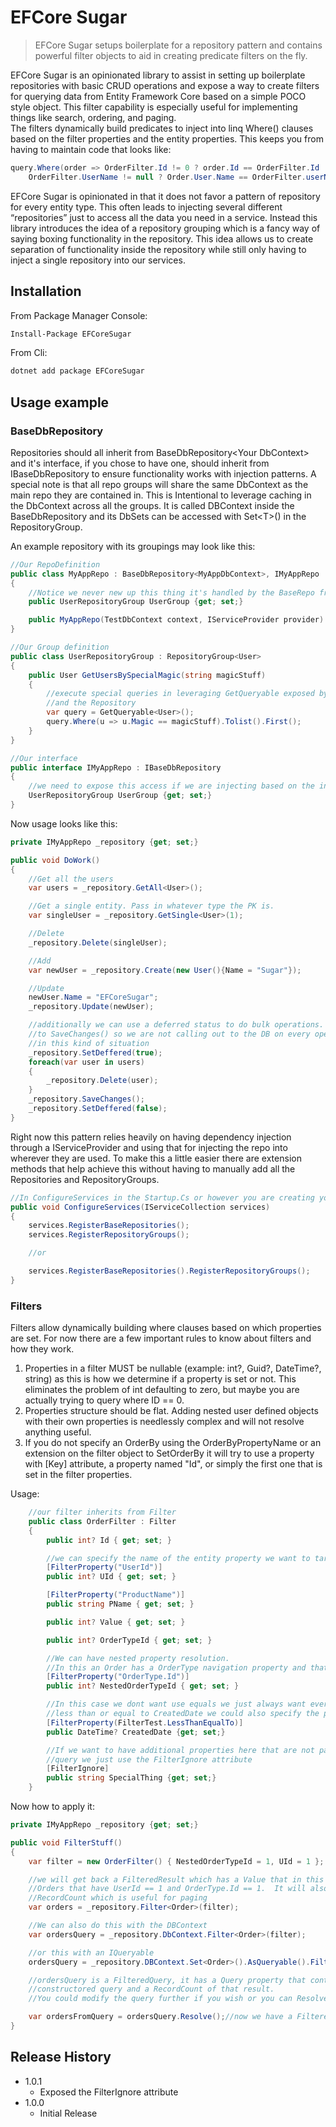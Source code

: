# EFCore Sugar
> EFCore Sugar setups boilerplate for a repository pattern and contains powerful filter objects to aid in creating predicate filters on the fly.


EFCore Sugar is an opinionated library to assist in setting up boilerplate repositories with basic CRUD operations and expose a way to create filters for querying data from Entity Framework Core based on a simple POCO style object.  This filter capability is especially useful for implementing things like search, ordering, and paging.  
The filters dynamically build predicates to inject into linq Where() clauses based on the filter properties and the entity properties. This keeps you from having to maintain code that looks like:

```C#
query.Where(order => OrderFilter.Id != 0 ? order.Id == OrderFilter.Id : true && 
    OrderFilter.UserName != null ? Order.User.Name == OrderFilter.userName : true ); //... and on and on
```

EFCore Sugar is opinionated in that it does not favor a pattern of repository for every entity type.  This often leads to injecting several different “repositories” just to access all the data you need in a service.  Instead this library introduces the idea of a repository grouping which is a fancy way of saying boxing functionality in the repository.  This idea allows us to create separation of functionality inside the repository while still only having to inject a single repository into our services.

## Installation


From Package Manager Console:
```sh
Install-Package EFCoreSugar
```

From Cli:
```sh
dotnet add package EFCoreSugar
```


## Usage example

### **BaseDbRepository**

Repositories should all inherit from BaseDbRepository\<Your DbContext> and it's interface, if you chose to have one, should inherit from IBaseDbRepository to ensure functionality works with injection patterns.  A special note is that all repo groups will share the same DbContext as the main repo they are contained in.  This is Intentional to leverage caching in the DbContext across all the groups.  It is called DBContext inside the BaseDbRepository and its DbSets can be accessed with Set\<T>() in the RepositoryGroup.

An example repository with its groupings may look like this:

```C#
//Our RepoDefinition
public class MyAppRepo : BaseDbRepository<MyAppDbContext>, IMyAppRepo
{
    //Notice we never new up this thing it's handled by the BaseRepo from the IServiceProvider
    public UserRepositoryGroup UserGroup {get; set;}

    public MyAppRepo(TestDbContext context, IServiceProvider provider) : base(context, provider) { }
}

//Our Group definition
public class UserRepositoryGroup : RepositoryGroup<User>
{
    public User GetUsersBySpecialMagic(string magicStuff)
    {
        //execute special queries in leveraging GetQueryable exposed by both the repo group
        //and the Repository
        var query = GetQueryable<User>();
        query.Where(u => u.Magic == magicStuff).Tolist().First();
    }
}

//Our interface
public interface IMyAppRepo : IBaseDbRepository
{
    //we need to expose this access if we are injecting based on the interface
    UserRepositoryGroup UserGroup {get; set;}
}
```

Now usage looks like this:

```c#
private IMyAppRepo _repository {get; set;}

public void DoWork()
{
    //Get all the users
    var users = _repository.GetAll<User>();

    //Get a single entity. Pass in whatever type the PK is.
    var singleUser = _repository.GetSingle<User>(1);

    //Delete
    _repository.Delete(singleUser);

    //Add
    var newUser = _repository.Create(new User(){Name = "Sugar"});

    //Update
    newUser.Name = "EFCoreSugar";
    _repository.Update(newUser);

    //additionally we can use a deferred status to do bulk operations.  This prevents a call
    //to SaveChanges() so we are not calling out to the DB on every operation which can be very slow
    //in this kind of situation
    _repository.SetDeffered(true);
    foreach(var user in users)
    {
        _repository.Delete(user);
    }
    _repository.SaveChanges();
    _repository.SetDeffered(false);
}
```

Right now this pattern relies heavily on having dependency injection through a IServiceProvider and using that for injecting the repo into wherever they are used.  To make this a little easier there are extension methods that help achieve this without having to manually add all the Repositories and RepositoryGroups.

```C#
//In ConfigureServices in the Startup.Cs or however you are creating your DI container
public void ConfigureServices(IServiceCollection services)
{
    services.RegisterBaseRepositories();
    services.RegisterRepositoryGroups();

    //or 

    services.RegisterBaseRepositories().RegisterRepositoryGroups();
}
```

### **Filters**

Filters allow dynamically building where clauses based on which properties are set.  For now there are a few important rules to know about filters and how they work.

1. Properties in a filter MUST be nullable (example: int?, Guid?, DateTime?, string) as this is how we determine if a property is set or not.  This eliminates the problem of int defaulting to zero, but maybe you are actually trying to query where ID == 0.
2. Properties structure should be flat.  Adding nested user defined objects with their own properties is needlessly complex and will not resolve anything useful.
3. If you do not specify an OrderBy using the OrderByPropertyName or an extension on the filter object to SetOrderBy it will try to use a property with [Key] attribute, a property named "Id", or simply the first one that is set in the filter properties.

Usage:

```C#
    //our filter inherits from Filter
    public class OrderFilter : Filter
    {
        public int? Id { get; set; }

        //we can specify the name of the entity property we want to target
        [FilterProperty("UserId")]
        public int? UId { get; set; }

        [FilterProperty("ProductName")]
        public string PName { get; set; }

        public int? Value { get; set; }

        public int? OrderTypeId { get; set; }

        //We can have nested property resolution. 
        //In this an Order has a OrderType navigation property and that has an Id
        [FilterProperty("OrderType.Id")]
        public int? NestedOrderTypeId { get; set; }

        //In this case we dont want use equals we just always want everything 
        //less than or equal to CreatedDate we could also specify the property name here
        [FilterProperty(FilterTest.LessThanEqualTo)]
        public DateTime? CreatedDate {get; set;}

        //If we want to have additional properties here that are not part of the
        //query we just use the FilterIgnore attribute
        [FilterIgnore]
        public string SpecialThing {get; set;}
    }
```

Now how to apply it:

```C#
private IMyAppRepo _repository {get; set;}

public void FilterStuff()
{
    var filter = new OrderFilter() { NestedOrderTypeId = 1, UId = 1 };

    //we will get back a FilteredResult which has a Value that in this case is IEnumerable of
    //Orders that have UserId == 1 and OrderType.Id == 1.  It will also have a 
    //RecordCount which is useful for paging
    var orders = _repository.Filter<Order>(filter);

    //We can also do this with the DBContext
    var ordersQuery = _repository.DbContext.Filter<Order>(filter);

    //or this with an IQueryable
    ordersQuery = _repository.DBContext.Set<Order>().AsQueryable().Filter(filter);

    //ordersQuery is a FilteredQuery, it has a Query property that contains the 
    //constructored query and a RecordCount of that result.  
    //You could modify the query further if you wish or you can Resolve it.

    var ordersFromQuery = ordersQuery.Resolve();//now we have a FilteredResult
}
```


## Release History

* 1.0.1
    * Exposed the FilterIgnore attribute
* 1.0.0
    * Initial Release


